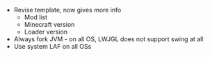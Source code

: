 - Revise template, now gives more info
    + Mod list
    + Minecraft version
    + Loader version
- Always fork JVM - on all OS, LWJGL does not support swing at all
- Use system LAF on all OSs
